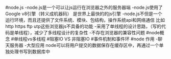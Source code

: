 #node.js
-node.js是一个可以让js运行在浏览器之外的服务器端
-node.js使用了Google v8引擎（转义成机器码） 是世界上最快的的js引擎
-node.js不但是一个运行环境，而且还提供了文件系统、模块、包结构，操作系统api和网络通信 比如http https ftp utp这些浏览器js不具备的功能
-采用了单线程的设计思路，（写的代码是单线程），减少了多线程设计的复杂性
-不存在浏览器的兼容性问题
#node概念
#单线程vs多线程
#阻塞IO VS 非阻塞IO
#事件机制和事件环
#node 作用
-聊天服务器
-大型应用
node可以将用户提交的数据保存在缓存区中，再通过一个单独处理书写到数据库中
